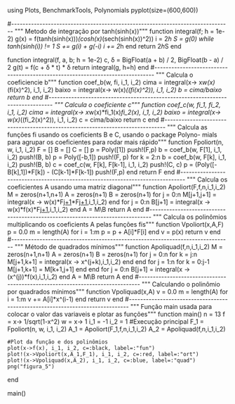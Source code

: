 
using Plots, BenchmarkTools, Polynomials
pyplot(size=(600,600))

#------------------------------------------------------------------------------
""" Metodo de integração por tanh(sinh(x))"""
function integral(f; h = 1e-2)
  g(x) = f(tanh(sinh(x)))*(cosh(x)*(sech(sinh(x))^2))
  i = 2*h
  S = g(0)
  while tanh(sinh(i)) != 1
    S += g(i) + g(-i)
    i += 2*h
  end
  return 2*h*S
end

function integral(f, a, b; h = 1e-2)
  c, δ = BigFloat(a + b) / 2, BigFloat(b - a) / 2
  g(t) = f(c + δ * t) * δ
  return integral(g, h=h)
end
#------------------------------------------------------------------------------
""" Calcula o coeficiencie b"""
function coef_b(w, fi, i_1, i_2)
    cima = integral(x-> x*w(x)*(fi(x)^2), i_1, i_2)
    baixo = integral(x-> w(x)*((fi(x)^2)), i_1, i_2)
    b = cima/baixo
    return b
end
#-------------------------------------------------------------------------------
""" Calcula o coeficiente c"""
function coef_c(w, fi_1, fi_2, i_1, i_2)
    cima = integral(x-> x*w(x)*fi_1(x)*fi_2(x), i_1, i_2)
    baixo = integral(x-> w(x)*((fi_2(x)^2)), i_1, i_2)
    c = cima/baixo
    return c
end
#------------------------------------------------------------------------------
""" Calcula as funções fi usando os coeficients B e C, usando o package Polyno-
mials para agrupar os coeficientes para rodar mais rápido"""
function Fpoliort(n, w, i_1, i_2)
    F = []
    B = []
    C = []
    p = Poly([1])
    push!(F,p)
    b = coef_b(w, F[1], i_1, i_2)
    push!(B, b)
    p = Poly([-b,1])
    push!(F, p)
    for k = 2:n
        b = coef_b(w, F[k], i_1, i_2)
        push!(B, b)
        c = coef_c(w, F[k], F[k-1], i_1, i_2)
        push!(C, c)
        p = (Poly([-B[k],1])*F[k]) - (C[k-1]*F[k-1])
        push!(F,p)
    end
    return F
end
#-------------------------------------------------------------------------------
""" Calcula os coeficientes A usando uma matriz diagonal"""
function Apoliort(F,f,n,i_1,i_2)
    M = zeros(n+1,n+1)
    A = zeros(n+1)
    B = zeros(n+1)
    for j = 0:n
            M[j+1,j+1] = integral(x -> w(x)*F[j+1](x)*F[j+1](x),i_1,i_2)
    end
    for j = 0:n
        B[j+1] = integral(x -> w(x)*f(x)*F[j+1](x),i_1,i_2)
    end
    A = M\B
    return A
end
#------------------------------------------------------------------------------
""" Calcula os polinômios multiplicando os coeficients A pelas funções fis"""
function Vpoliort(x,A,F)
    p = 0.0
    m = length(A)
    for i = 1:m
        p = p + A[i]*F[i]
    end
    v = p(x)
    return v
end
#------------------------------------------------------------------------------
""" Método de quadrados mínimos"""
function Apoliquad(f,n,i_1,i_2)
    M = zeros(n+1,n+1)
    A = zeros(n+1)
    B = zeros(n+1)
    for j = 0:n
        for k = j:n
            M[j+1,k+1] = integral(x -> x^(j+k),i_1,i_2)
        end
    end
    for j = 1:n
        for k = 0:j-1
            M[j+1,k+1] = M[k+1,j+1]
        end
    end
    for j = 0:n
        B[j+1] = integral(x -> (x^(j))*f(x),i_1,i_2)
    end
    A = M\B
    return A
end
#------------------------------------------------------------------------------
""" Calculando o polinômio por quadrados mínimos"""
function Vpoliquad(x,A)
    v = 0.0
    m = length(A)
    for i = 1:m
        v += A[i]*x^(i-1)
    end
    return v
end
#------------------------------------------------------------------------------
""" Função main usada para colocar o valor das variaveis e plotar as funções"""
function main()
    n = 13
    f = x-> 1/sqrt(1-x^2)
    w = x-> 1
    i_1 = -1
    i_2 = 1
    #Execução principal
    F_1 = Fpoliort(n, w, i_1, i_2)
    A_1 = Apoliort(F_1,f,n,i_1,i_2)
    A_2 = Apoliquad(f,n,i_1,i_2)

    #Plot da função e dos polinômios
    plot(x->f(x), i_1, i_2, c=:black, label=:"fun")
    plot!(x->Vpoliort(x,A_1,F_1), i_1, i_2, c=:red, label=:"ort")
    plot!(x->Vpoliquad(x,A_2), i_1, i_2, c=:blue, label=:"quad")
    png("figura_5")
end

main()


